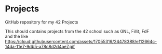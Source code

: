 # Projects
GitHub repository for my 42 Projects

This should contains projects from the 42 school such as GNL, Fillit, FdF and the like
https://cloud.githubusercontent.com/assets/17055316/24478388/ef12664c-14da-11e7-9db5-a78c8d2d4ae7.gif
